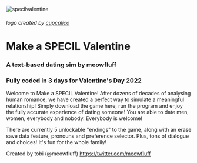 ![specilvalentine](https://user-images.githubusercontent.com/96433729/153726195-5e335e32-e32c-4476-8c1a-11c156cd6945.png)
###### logo created by [cupcalico](https://twitter.com/cupcalico)

# Make a SPECIL Valentine
### A text-based dating sim by meowfluff
### Fully coded in 3 days for Valentine's Day 2022

Welcome to Make a SPECIL Valentine!
After dozens of decades of analysing human romance, we have created a perfect way to simulate a meaningful relationship!
Simply download the game here, run the program and enjoy the fully accurate experience of dating someone!
You are able to date men, women, everybody and nobody. Everybody is welcome!

There are currently 5 unlockable "endings" to the game, along with an erase save data feature,
pronouns and preference selector. Plus, tons of dialogue and choices! It's fun for the whole family!

Created by tobi (@meowfluff)
https://twitter.com/meowfIuff
